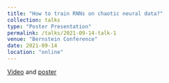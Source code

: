 ```yaml
---
title: "How to train RNNs on chaotic neural data?"
collection: talks
type: "Poster Presentation"
permalink: /talks/2021-09-14-talk-1
venue: "Bernstein Conference"
date: 2021-09-14
location: "online"
---
```


[Video](./../files/BN_posterAndVideo/7_mikhaeil_video.mp4) and [poster](./../files/BN_posterAndVideo/7_mikhaeil_poster.pdf)
